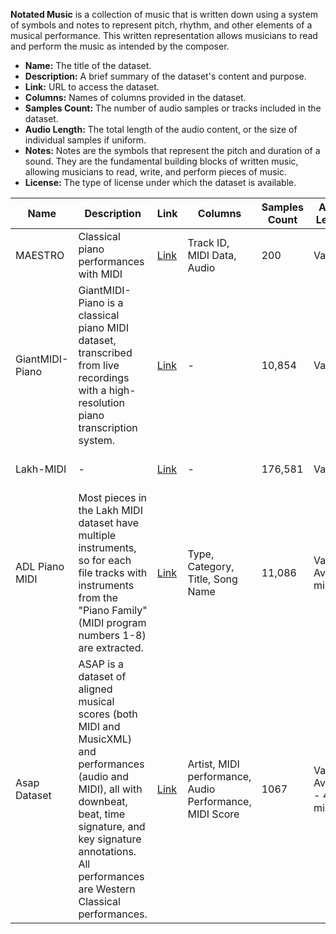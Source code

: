 **Notated Music** is a collection of music that is written down using a system of symbols and notes to represent pitch, rhythm, and other 
elements of a musical performance. This written representation allows musicians to read and perform the music as intended by the composer.

- **Name:** The title of the dataset.
- **Description:** A brief summary of the dataset's content and purpose.
- **Link:** URL to access the dataset.
- **Columns:** Names of columns provided in the dataset.
- **Samples Count:** The number of audio samples or tracks included in the dataset.
- **Audio Length:** The total length of the audio content, or the size of individual samples if uniform.
- **Notes:** Notes are the symbols that represent the pitch and duration of a sound. They are the fundamental building blocks of written music, allowing musicians to read, write, and perform pieces of music.
- **License:** The type of license under which the dataset is available.

| **Name** | **Description** | **Link** | **Columns** | **Samples Count** | **Audio Length** | **Notes** | **License** |
|----------|------------------|----------|--------------|-------------------|------------------|---------|-------------|
| MAESTRO | Classical piano performances with MIDI | [Link](https://magenta.tensorflow.org/datasets/maestro) | Track ID, MIDI Data, Audio | 200 | Varies | 6 | [CC BY-NC-SA 4.0](https://creativecommons.org/licenses/by-nc-sa/4.0/) |
| GiantMIDI-Piano | GiantMIDI-Piano is a classical piano MIDI dataset, transcribed from live recordings with a high-resolution piano transcription system. | [Link](https://github.com/bytedance/GiantMIDI-Piano) | - | 10,854 | Varies | 39 | [CC BY-NC-SA 4.0](https://creativecommons.org/licenses/by-nc-sa/4.0/) |
| Lakh-MIDI | - | [Link](https://colinraffel.com/projects/lmd/#get) | - | 176,581 | Varies | 535 | [CC BY-NC-SA 4.0](https://creativecommons.org/licenses/by-nc-sa/4.0/) |
| ADL Piano MIDI | Most pieces in the Lakh MIDI dataset have multiple instruments, so for each file tracks with instruments from the "Piano Family" (MIDI program numbers 1-8) are extracted. | [Link](https://github.com/lucasnfe/adl-piano-midi) | Type, Category, Title, Song Name | 11,086 | Varies, Avg-6 mins | - | [CC BY 4.0](https://creativecommons.org/licenses/by/4.0/) |  
| Asap Dataset | ASAP is a dataset of aligned musical scores (both MIDI and MusicXML) and performances (audio and MIDI), all with downbeat, beat, time signature, and key signature annotations. All performances are Western Classical performances. | [Link](https://github.com/fosfrancesco/asap-dataset) | Artist, MIDI performance, Audio Performance, MIDI Score | 1067 | Varies, Average - 4 mins | [CC BY-NC-SA 4.0] (https://creativecommons.org/licenses/by-nc-sa/4.0/)
